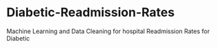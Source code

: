# Diabetic-Readmission-Rates
Machine Learning and Data Cleaning for hospital Readmission Rates for Diabetic 
